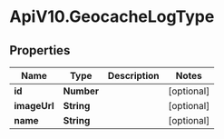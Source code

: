 # ApiV10.GeocacheLogType

## Properties

Name | Type | Description | Notes
------------ | ------------- | ------------- | -------------
**id** | **Number** |  | [optional] 
**imageUrl** | **String** |  | [optional] 
**name** | **String** |  | [optional] 


